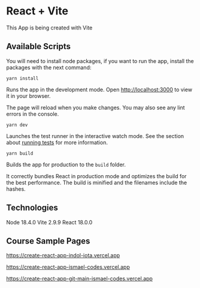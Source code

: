 # React + Vite

This App is being created with Vite

## Available Scripts

You will need to install node packages, if you want to run the app, install the packages with the next command:

```
yarn install
```

Runs the app in the development mode. Open [http://localhost:3000](http://localhost:3000) to view it in your browser.

The page will reload when you make changes. You may also see any lint errors in the console.

```
yarn dev
```

Launches the test runner in the interactive watch mode. See the section about [running tests](https://facebook.github.io/create-react-app/docs/running-tests) for more information.

```
yarn build
```

Builds the app for production to the `build` folder.

It correctly bundles React in production mode and optimizes the build for the best performance. The build is minified and the filenames include the hashes.


## Technologies

Node 18.4.0
Vite 2.9.9
React 18.0.0

## Course Sample Pages

https://create-react-app-indol-iota.vercel.app

https://create-react-app-ismael-codes.vercel.app

https://create-react-app-git-main-ismael-codes.vercel.app 

